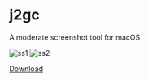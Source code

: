 # j2gc

A moderate screenshot tool for macOS

![ss1](https://gyazo.com/03ff0c9bef2a46e359b82c64b2d63e93)
![ss2](https://gyazo.com/249dbea48f23227780e425e687bc6832)

[Download](https://github.com/tikuta/j2gc/releases)
